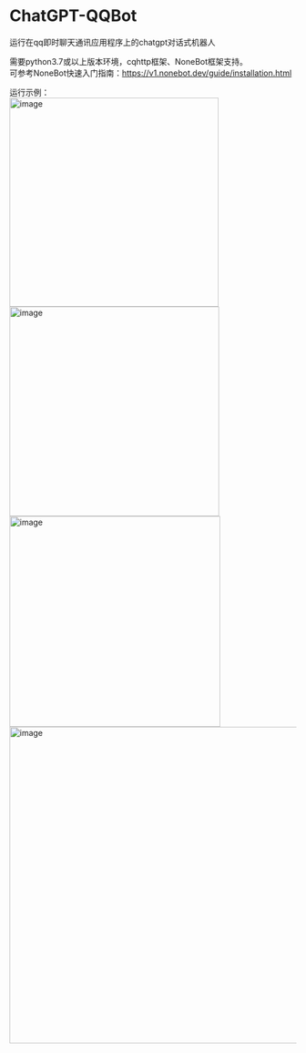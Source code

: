 # ChatGPT-QQBot
运行在qq即时聊天通讯应用程序上的chatgpt对话式机器人

需要python3.7或以上版本环境，cqhttp框架、NoneBot框架支持。\
可参考NoneBot快速入门指南：https://v1.nonebot.dev/guide/installation.html

运行示例：\
<img width="367" alt="image" src="https://github.com/echowz/ChatGPT-QQBot/assets/96864516/1237f813-9e36-4a22-8d9a-95efcf101e99">
\
<img width="368" alt="image" src="https://github.com/echowz/ChatGPT-QQBot/assets/96864516/dd4b20eb-976a-491d-a10b-fa250e8d0b2e">
\
<img width="370" alt="image" src="https://github.com/echowz/ChatGPT-QQBot/assets/96864516/048ff3cd-e71d-44ae-bd5e-fc517e4df907">
\
<img width="556" alt="image" src="https://github.com/echowz/ChatGPT-QQBot/assets/96864516/82da8a17-f459-4434-91cf-aeda8649dc3e">
